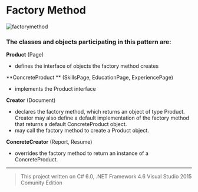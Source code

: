 # Factory Method

![factorymethod](https://cloud.githubusercontent.com/assets/24522089/24106709/27b40bc6-0da2-11e7-8c0b-fd24d7765d19.png)


### The classes and objects participating in this pattern are:

**Product**  (Page)
* defines the interface of objects the factory method creates

**ConcreteProduct ** (SkillsPage, EducationPage, ExperiencePage)
* implements the Product interface

**Creator**  (Document)
* declares the factory method, which returns an object of type Product. Creator may also define a default implementation of the factory method that returns a default ConcreteProduct object.
* may call the factory method to create a Product object.

**ConcreteCreator**  (Report, Resume)
* overrides the factory method to return an instance of a ConcreteProduct.


-------------------------------------------------------------------------------------------------
> This project written on C# 6.0, .NET Framework 4.6 Visual Studio 2015 Comunity Edition
